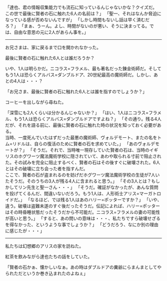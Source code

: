 「達也、君の情報収集能力でも流石に知っているんじゃないかな？クイズだ。  
この世で最後に賢者の石に触れた6人の名前は？」
「聖一、それはなんか脅迫になっている感が否めないんですが」
「しかし時間もないし話は早く済むだろ？」
「まぁ、うーん。よし、時間がないのが悪い、そうに決まってる。では、自由な意思の元に2人があらん事を。」

---

お兄さまは、家に戻るまで口を開かれなかった。

最後に賢者の石に触れた6人とは誰だろうか？

いや、1人は明らかだ。ニコラス=フラメル、最も著名だった錬金術師だ。そしてもう1人は恐らくアルバス=ダンブルドア、20世紀最高の魔術師だ。しかし、あとの4人は・・・？

「お兄さま、最後に賢者の石に触れた6人とは誰を指すのでしょうか？」

コーヒーを出しながら尋ねた。

「深雪にも2人くらいは分かるんじゃないか？」
「はい、1人はニコラス=フラメル、もう1人は恐らくアルバス=ダンブルドアですよね？」
「その通り。残る4人だが、それを語る前に、最後に賢者の石に触れた時の状況を知っておく必要がある。  
当時、一度死んでいたはずだった最悪の魔術師、ヴォルデモート、またの名をトム=リドルは、自らの復活のために賢者の石を求めていた。」
「あのヴォルデモートが？」
「そうだ。それで、当時唯一現存していた賢者の石は、当時のイギリスのホグワーツ魔法魔術学校に隠されていて、あわや取られる寸前で阻止された。その試みを完全に阻止するべく、賢者の石はその後すぐに破壊された。6人とはその破壊に立ち会った者を指すんだ。  
ここで、賢者の石が盗まれるのを妨げだホグワーツ魔法魔術学校の生徒が7人いたそうだ。そのうちの3人が残る4人に含まれると思う。」
「その3人とは？もしかしてリン先生と聖一さん・・・」
「そうだ。確証がなかったが、あんな質問を投げてくるんだ、間違いないだろう。もう1人は、人形術士アリス=マーガトロイドだ。」
「なるほど、では残る1人はあのハリー=ポッターですか？」
「いや、違う。破壊は盗難未遂のすぐ後だったそうだ。伝記によれば、ハリー=ポッターはその時昏睡状態だったそうだから不可能だ。ニコラス=フラメルの妻の可能性が高いと思う。」
「すると、あの問いの意味は・・・、私たちですら破壊せざるを得なかった、というような事でしょうか？」
「どうだろう、なにか別の理由に感じたが・・・」

---

私たちは幻想郷のアリスの家を訪ねた。


紅茶を飲みながら達也たちの話をしていた。

「賢者の石かぁ、懐かしいなぁ。あの時はダブルドアの糞爺にらまんまとしてやられただというか巻き込まれたのよねぇ」